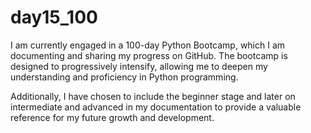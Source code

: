 # day15_100
I am currently engaged in a 100-day Python Bootcamp, which I am documenting and sharing my progress on GitHub. The bootcamp is designed to progressively intensify, allowing me to deepen my understanding and proficiency in Python programming.

Additionally, I have chosen to include the beginner stage and later on intermediate and advanced in my documentation to provide a valuable reference for my future growth and development.
